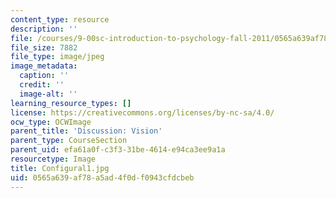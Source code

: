 ```yaml
---
content_type: resource
description: ''
file: /courses/9-00sc-introduction-to-psychology-fall-2011/0565a639af78a5ad4f0df0943cfdcbeb_Configural1.jpg
file_size: 7882
file_type: image/jpeg
image_metadata:
  caption: ''
  credit: ''
  image-alt: ''
learning_resource_types: []
license: https://creativecommons.org/licenses/by-nc-sa/4.0/
ocw_type: OCWImage
parent_title: 'Discussion: Vision'
parent_type: CourseSection
parent_uid: efa61a0f-c3f3-31be-4614-e94ca3ee9a1a
resourcetype: Image
title: Configural1.jpg
uid: 0565a639-af78-a5ad-4f0d-f0943cfdcbeb
---
```

